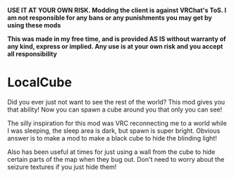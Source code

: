**USE IT AT YOUR OWN RISK. Modding the client is against VRChat's ToS. I am not responsible for any bans or any punishments you may get by using these mods**

**This was made in my free time, and is provided AS IS without warranty of any kind, express or implied. Any use is at your own risk and you accept all responsibility**


# LocalCube
Did you ever just not want to see the rest of the world? This mod gives you that ability! Now you can spawn a cube around you that only you can see!   

The silly inspiration for this mod was VRC reconnecting me to a world while I was sleeping, the sleep area is dark, but spawn is super bright. Obvious answer is to make a mod to make a black cube to hide the blinding light! 

Also has been useful at times for just using a wall from the cube to hide certain parts of the map when they bug out. Don't need to worry about the seizure textures if you just hide them! 
